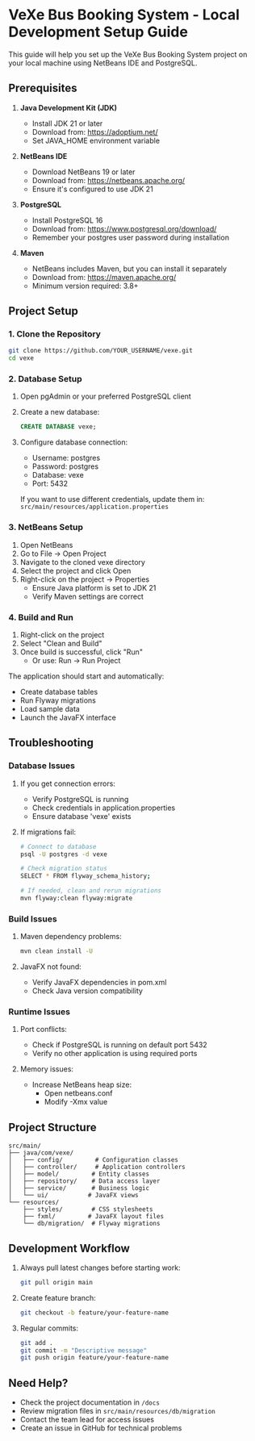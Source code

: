 # VeXe Bus Booking System - Local Development Setup Guide

This guide will help you set up the VeXe Bus Booking System project on your local machine using NetBeans IDE and PostgreSQL.

## Prerequisites

1. **Java Development Kit (JDK)**
   - Install JDK 21 or later
   - Download from: https://adoptium.net/
   - Set JAVA_HOME environment variable

2. **NetBeans IDE**
   - Download NetBeans 19 or later
   - Download from: https://netbeans.apache.org/
   - Ensure it's configured to use JDK 21

3. **PostgreSQL**
   - Install PostgreSQL 16
   - Download from: https://www.postgresql.org/download/
   - Remember your postgres user password during installation

4. **Maven**
   - NetBeans includes Maven, but you can install it separately
   - Download from: https://maven.apache.org/
   - Minimum version required: 3.8+

## Project Setup

### 1. Clone the Repository
```bash
git clone https://github.com/YOUR_USERNAME/vexe.git
cd vexe
```

### 2. Database Setup
1. Open pgAdmin or your preferred PostgreSQL client
2. Create a new database:
   ```sql
   CREATE DATABASE vexe;
   ```
3. Configure database connection:
   - Username: postgres
   - Password: postgres
   - Database: vexe
   - Port: 5432

   If you want to use different credentials, update them in:
   `src/main/resources/application.properties`

### 3. NetBeans Setup
1. Open NetBeans
2. Go to File → Open Project
3. Navigate to the cloned vexe directory
4. Select the project and click Open
5. Right-click on the project → Properties
   - Ensure Java platform is set to JDK 21
   - Verify Maven settings are correct

### 4. Build and Run
1. Right-click on the project
2. Select "Clean and Build"
3. Once build is successful, click "Run"
   - Or use: Run → Run Project

The application should start and automatically:
- Create database tables
- Run Flyway migrations
- Load sample data
- Launch the JavaFX interface

## Troubleshooting

### Database Issues
1. If you get connection errors:
   - Verify PostgreSQL is running
   - Check credentials in application.properties
   - Ensure database 'vexe' exists

2. If migrations fail:
   ```bash
   # Connect to database
   psql -U postgres -d vexe

   # Check migration status
   SELECT * FROM flyway_schema_history;

   # If needed, clean and rerun migrations
   mvn flyway:clean flyway:migrate
   ```

### Build Issues
1. Maven dependency problems:
   ```bash
   mvn clean install -U
   ```

2. JavaFX not found:
   - Verify JavaFX dependencies in pom.xml
   - Check Java version compatibility

### Runtime Issues
1. Port conflicts:
   - Check if PostgreSQL is running on default port 5432
   - Verify no other application is using required ports

2. Memory issues:
   - Increase NetBeans heap size:
     - Open netbeans.conf
     - Modify -Xmx value

## Project Structure
```
src/main/
├── java/com/vexe/
│   ├── config/         # Configuration classes
│   ├── controller/     # Application controllers
│   ├── model/         # Entity classes
│   ├── repository/    # Data access layer
│   ├── service/       # Business logic
│   └── ui/           # JavaFX views
└── resources/
    ├── styles/        # CSS stylesheets
    ├── fxml/         # JavaFX layout files
    └── db/migration/  # Flyway migrations
```

## Development Workflow
1. Always pull latest changes before starting work:
   ```bash
   git pull origin main
   ```

2. Create feature branch:
   ```bash
   git checkout -b feature/your-feature-name
   ```

3. Regular commits:
   ```bash
   git add .
   git commit -m "Descriptive message"
   git push origin feature/your-feature-name
   ```

## Need Help?
- Check the project documentation in `/docs`
- Review migration files in `src/main/resources/db/migration`
- Contact the team lead for access issues
- Create an issue in GitHub for technical problems 